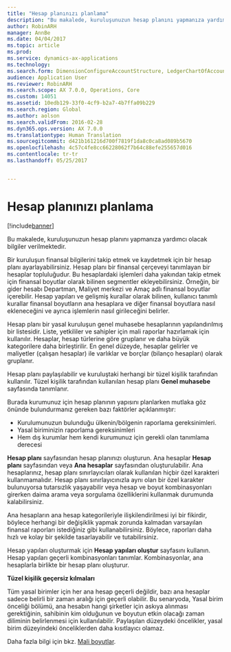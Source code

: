 ```yaml
---
title: "Hesap planınızı planlama"
description: "Bu makalede, kuruluşunuzun hesap planını yapmanıza yardımcı olacak bilgiler verilmektedir."
author: RobinARH
manager: AnnBe
ms.date: 04/04/2017
ms.topic: article
ms.prod: 
ms.service: dynamics-ax-applications
ms.technology: 
ms.search.form: DimensionConfigureAccountStructure, LedgerChartOfAccounts
audience: Application User
ms.reviewer: RobinARH
ms.search.scope: AX 7.0.0, Operations, Core
ms.custom: 14051
ms.assetid: 10edb129-33f0-4cf9-b2a7-4b7ffa09b229
ms.search.region: Global
ms.author: aolson
ms.search.validFrom: 2016-02-28
ms.dyn365.ops.version: AX 7.0.0
ms.translationtype: Human Translation
ms.sourcegitcommit: d421b161216d700f7819f1da8c0ca8ad089b5670
ms.openlocfilehash: 4c57c4fe8cc66228062f7b64c88efe255657d016
ms.contentlocale: tr-tr
ms.lasthandoff: 05/25/2017


---
```


# <a name="plan-your-chart-of-accounts"></a>Hesap planınızı planlama

[!include[banner](../includes/banner.md)]


Bu makalede, kuruluşunuzun hesap planını yapmanıza yardımcı olacak bilgiler verilmektedir.

Bir kuruluşun finansal bilgilerini takip etmek ve kaydetmek için bir hesap planı ayarlayabilirsiniz. Hesap planı bir finansal çerçeveyi tanımlayan bir hesaplar topluluğudur. Bu hesaplardaki işlemleri daha yakından takip etmek için finansal boyutlar olarak bilinen segmentler ekleyebilirsiniz. Örneğin, bir gider hesabı Departman, Maliyet merkezi ve Amaç adlı finansal boyutlar içerebilir. Hesap yapıları ve gelişmiş kurallar olarak bilinen, kullanıcı tanımlı kurallar finansal boyutların ana hesaplara ve diğer finansal boyutlara nasıl ekleneceğini ve ayrıca işlemlerin nasıl girileceğini belirler. 

Hesap planı bir yasal kuruluşun genel muhasebe hesaplarının yapılandırılmış bir listesidir. Liste, yetkililer ve sahipler için mali raporlar hazırlamak için kullanılır. Hesaplar, hesap türlerine göre gruplanır ve daha büyük kategorilere daha birleştirilir. En genel düzeyde, hesaplar gelirler ve maliyetler (çalışan hesaplar) ile varlıklar ve borçlar (bilanço hesapları) olarak gruplanır. 

Hesap planı paylaşılabilir ve kuruluştaki herhangi bir tüzel kişilik tarafından kullanılır. Tüzel kişilik tarafından kullanılan hesap planı **Genel muhasebe** sayfasında tanımlanır. 

Burada kurumunuz için hesap planının yapısını planlarken mutlaka göz önünde bulundurmanız gereken bazı faktörler açıklanmıştır:

-   Kurulumunuzun bulunduğu ülkenin/bölgenin raporlama gereksinimleri.
-   Yasal biriminizin raporlama gereksinimleri
-   Hem dış kurumlar hem kendi kurumunuz için gerekli olan tanımlama derecesi

**Hesap planı** sayfasından hesap planınızı oluşturun. Ana hesaplar **Hesap planı** sayfasından veya **Ana hesaplar** sayfasından oluşturulabilir. Ana hesaplarınız, hesap planı sınırlayıcıları olarak kullanılan hiçbir özel karakteri kullanmamalıdır. Hesap planı sınırlayıcınızla aynı olan bir özel karakter bulunuyorsa tutarsızlık yaşayabilir veya hesap ve boyut kombinasyonları girerken daima arama veya sorgulama özelliklerini kullanmak durumunda kalabilirsiniz. 

Ana hesapların ana hesap kategorileriyle ilişkilendirilmesi iyi bir fikirdir, böylece herhangi bir değişiklik yapmak zorunda kalmadan varsayılan finansal raporları istediğiniz gibi kullanabilirsiniz. Böylece, raporları daha hızlı ve kolay bir şekilde tasarlayabilir ve tutabilirsiniz. 

Hesap yapıları oluşturmak için **Hesap yapıları oluştur** sayfasını kullanın. Hesap yapıları geçerli kombinasyonları tanımlar. Kombinasyonlar, ana hesaplarla birlikte bir hesap planı oluşturur. 

**Tüzel kişilik geçersiz kılmaları** 

Tüm yasal birimler için her ana hesap geçerli değildir, bazı ana hesaplar sadece belirli bir zaman aralığı için geçerli olabilir. Bu senaryoda, Yasal birim önceliği bölümü, ana hesabın hangi şirketler için askıya alınması gerektiğinin, sahibinin kim olduğunun ve boyutun etkin olacağı zaman diliminin belirlenmesi için kullanılabilir. Paylaşılan düzeydeki öncelikler, yasal birim düzeyindeki önceliklerden daha kısıtlayıcı olamaz.

Daha fazla bilgi için bkz. [Mali boyutlar](financial-dimensions.md).




